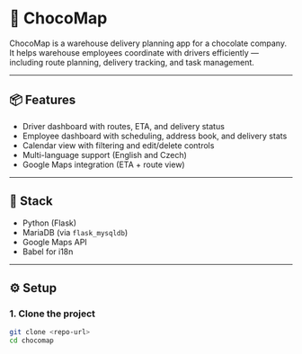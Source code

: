 # 🍫 ChocoMap

ChocoMap is a warehouse delivery planning app for a chocolate company. It helps warehouse employees coordinate with drivers efficiently — including route planning, delivery tracking, and task management.

---

## 📦 Features

- Driver dashboard with routes, ETA, and delivery status
- Employee dashboard with scheduling, address book, and delivery stats
- Calendar view with filtering and edit/delete controls
- Multi-language support (English and Czech)
- Google Maps integration (ETA + route view)

---

## 🚀 Stack

- Python (Flask)
- MariaDB (via `flask_mysqldb`)
- Google Maps API
- Babel for i18n

---

## ⚙️ Setup

### 1. Clone the project
```bash
git clone <repo-url>
cd chocomap
